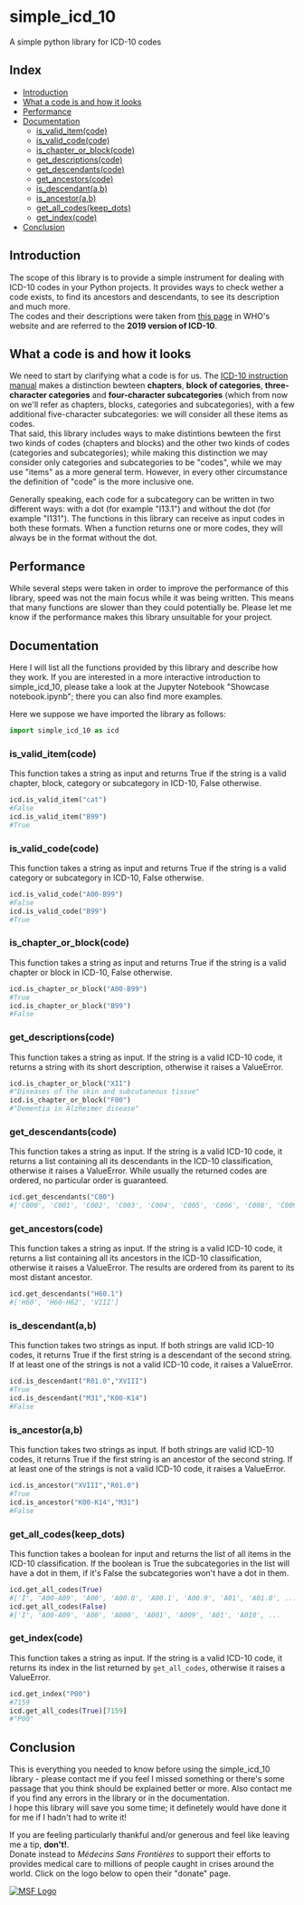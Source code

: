 # simple_icd_10
A simple python library for ICD-10 codes

## Index
* [Introduction](#introduction)
* [What a code is and how it looks](<What a code is and how it looks>)
* [Performance](#performance)
* [Documentation](#documentation)
  * [is_valid_item(code)](<is_valid_item(code)>)
  * [is_valid_code(code)](<is_valid_code(code)>)
  * [is_chapter_or_block(code)](<is_chapter_or_block(code)>)
  * [get_descriptions(code)](<get_descriptions(code)>)
  * [get_descendants(code)](<get_descendants(code)>)
  * [get_ancestors(code)](<get_ancestors(code)>)
  * [is_descendant(a,b)](<is_descendant(a,b)>)
  * [is_ancestor(a,b)](<is_ancestor(a,b)>)
  * [get_all_codes(keep_dots)](<get_all_codes(keep_dots)>)
  * [get_index(code)](<get_index(code)>)
* [Conclusion](#conclusion)

## Introduction
The scope of this library is to provide a simple instrument for dealing with ICD-10 codes in your Python projects. It provides ways to check wether a code exists, to find its ancestors and descendants, to see its description and much more.  
The codes and their descriptions were taken from [this page](https://icd.who.int/browse10/2019/en#/E15-E16) in WHO's website and are referred to the **2019 version of ICD-10**.

## What a code is and how it looks
We need to start by clarifying what a code is for us. The [ICD-10 instruction manual](https://icd.who.int/browse10/Content/statichtml/ICD10Volume2_en_2019.pdf) makes a distinction bewteen **chapters**, **block of categories**, **three-character categories** and **four-character subcategories** (which from now on we'll refer as chapters, blocks, categories and subcategories), with a few additional five-character subcategories: we will consider all these items as codes.  
That said, this library includes ways to make distintions bewteen the first two kinds of codes (chapters and blocks) and the other two kinds of codes (categories and subcategories); while making this distinction we may consider only categories and subcategories to be "codes", while we may use "items" as a more general term. However, in every other circumstance the definition of "code" is the more inclusive one.

Generally speaking, each code for a subcategory can be written in two different ways: with a dot (for example "I13.1") and without the dot (for example "I131"). The functions in this library can receive as input codes in both these formats. When a function returns one or more codes, they will always be in the format without the dot.

## Performance
While several steps were taken in order to improve the performance of this library, speed was not the main focus while it was being written. This means that many functions are slower than they could potentially be. Please let me know if the performance makes this library unsuitable for your project.

## Documentation
Here I will list all the functions provided by this library and describe how they work. If you are interested in a more interactive introduction to simple_icd_10, please take a look at the Jupyter Notebook "Showcase notebook.ipynb"; there you can also find more examples.

Here we suppose we have imported the library as follows:
```python
import simple_icd_10 as icd
```
### is_valid_item(code)
This function takes a string as input and returns True if the string is a valid chapter, block, category or subcategory in ICD-10, False otherwise.
```python
icd.is_valid_item("cat")
#False
icd.is_valid_item("B99")
#True
```
### is_valid_code(code)
This function takes a string as input and returns True if the string is a valid category or subcategory in ICD-10, False otherwise.
```python
icd.is_valid_code("A00-B99")
#False
icd.is_valid_code("B99")
#True
```
### is_chapter_or_block(code)
This function takes a string as input and returns True if the string is a valid chapter or block in ICD-10, False otherwise.
```python
icd.is_chapter_or_block("A00-B99")
#True
icd.is_chapter_or_block("B99")
#False
```
### get_descriptions(code)
This function takes a string as input. If the string is a valid ICD-10 code, it returns a string with its short description, otherwise it raises a ValueError.
```python
icd.is_chapter_or_block("XII")
#"Diseases of the skin and subcutaneous tissue"
icd.is_chapter_or_block("F00")
#"Dementia in Alzheimer disease"
```
### get_descendants(code)
This function takes a string as input. If the string is a valid ICD-10 code, it returns a list containing all its descendants in the ICD-10 classification, otherwise it raises a ValueError. While usually the returned codes are ordered, no particular order is guaranteed.
```python
icd.get_descendants("C00")
#['C000', 'C001', 'C002', 'C003', 'C004', 'C005', 'C006', 'C008', 'C009']
```
### get_ancestors(code)
This function takes a string as input. If the string is a valid ICD-10 code, it returns a list containing all its ancestors in the ICD-10 classification, otherwise it raises a ValueError. The results are ordered from its parent to its most distant ancestor.
```python
icd.get_descendants("H60.1")
#['H60', 'H60-H62', 'VIII']
```
### is_descendant(a,b)
This function takes two strings as input. If both strings are valid ICD-10 codes, it returns True if the first string is a descendant of the second string. If at least one of the strings is not a valid ICD-10 code, it raises a ValueError.
```python
icd.is_descendant("R01.0","XVIII")
#True
icd.is_descendant("M31","K00-K14")
#False
```
### is_ancestor(a,b)
This function takes two strings as input. If both strings are valid ICD-10 codes, it returns True if the first string is an ancestor of the second string. If at least one of the strings is not a valid ICD-10 code, it raises a ValueError.
```python
icd.is_ancestor("XVIII","R01.0")
#True
icd.is_ancestor("K00-K14","M31")
#False
```
### get_all_codes(keep_dots)
This function takes a boolean for input and returns the list of all items in the ICD-10 classification. If the boolean is True the subcategories in the list will have a dot in them, if it's False the subcategories won't have a dot in them.
```python
icd.get_all_codes(True)
#['I', 'A00-A09', 'A00', 'A00.0', 'A00.1', 'A00.9', 'A01', 'A01.0', ...
icd.get_all_codes(False)
#['I', 'A00-A09', 'A00', 'A000', 'A001', 'A009', 'A01', 'A010', ...
```
### get_index(code)
This function takes a string as input. If the string is a valid ICD-10 code, it returns its index in the list returned by `get_all_codes`, otherwise it raises a ValueError.
```python
icd.get_index("P00")
#7159
icd.get_all_codes(True)[7159]
#"P00"
```
## Conclusion
This is everything you needed to know before using the simple_icd_10 library - please contact me if you feel I missed something or there's some passage that you think should be explained better or more. Also contact me if you find any errors in the library or in the documentation.  
I hope this library will save you some time; it definetely would have done it for me if I hadn't had to write it!

If you are feeling particularly thankful and/or generous and feel like leaving me a tip, **don't!**.  
Donate instead to *Médecins Sans Frontières* to support their efforts to provides medical care to millions of people caught in crises around the world. Click on the logo below to open their "donate" page.

[![MSF Logo](https://www.msf.org/themes/custom/msf_theme/src/kss/components/icons/assets/logo-white-en.svg)](https://www.msf.org/donate)
